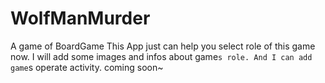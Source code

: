 # WolfManMurder
A game of BoardGame
This App just can help you select role of this game now.
I will add some images and infos about game`s role.
And I can add game`s operate activity.
coming soon~
